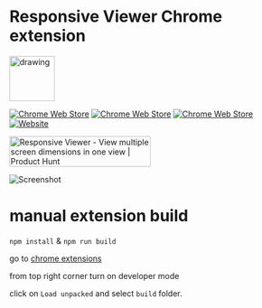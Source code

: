 # Responsive Viewer Chrome extension

<img src="https://responsiveviewer.org/logo.png" alt="drawing" width="80"/>

[![Chrome Web Store](https://img.shields.io/chrome-web-store/d/inmopeiepgfljkpkidclfgbgbmfcennb.svg?style=for-the-badge&label=Chrome%20users&ogo=google-chrome&logoColor=white)][chrome]
[![Chrome Web Store](https://img.shields.io/chrome-web-store/v/inmopeiepgfljkpkidclfgbgbmfcennb.svg?style=for-the-badge&logo=google-chrome&logoColor=white)][chrome]
[![Chrome Web Store](https://img.shields.io/chrome-web-store/stars/inmopeiepgfljkpkidclfgbgbmfcennb.svg?style=for-the-badge&logo=google-chrome&logoColor=white)][chrome]
[![Website](https://img.shields.io/static/v1?label=website&message=responsiveviewer.org&style=for-the-badge&color=red)][website]

<a href="https://www.producthunt.com/posts/responsive-viewer?utm_source=badge-featured&utm_medium=badge&utm_souce=badge-responsive&#0045;viewer" target="_blank"><img src="https://api.producthunt.com/widgets/embed-image/v1/featured.svg?post_id=174749&theme=dark" alt="Responsive&#0032;Viewer - View&#0032;multiple&#0032;screen&#0032;dimensions&#0032;in&#0032;one&#0032;view | Product Hunt" style="width: 250px; height: 54px;" width="250" height="54" /></a>

![Screenshot](https://raw.githubusercontent.com/skmail/responsive-viewer/master/screenshot.png)

# manual extension build

`npm install` & `npm run build`

go to [chrome extensions](chrome://extensions/)

from top right corner turn on developer mode

click on `Load unpacked` and select `build` folder.

<!-- Links -->

[chrome]: https://chrome.google.com/webstore/detail/responsive-viewer/inmopeiepgfljkpkidclfgbgbmfcennb?hl=en
[website]: https://responsiveviewer.org/
